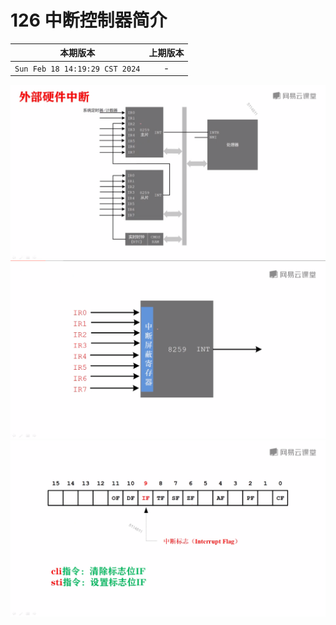 # 126 中断控制器简介

|本期版本|上期版本 
|:---:|:---:
`Sun Feb 18 14:19:29 CST 2024` | -

<img src="01.png" />
<img src="02.png" />
<img src="03.png" />
